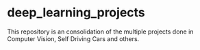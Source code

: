 # deep_learning_projects
This repository is an consolidation of the multiple projects done in Computer Vision, Self Driving Cars and others.
